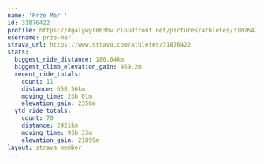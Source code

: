 ```yaml
---
name: 'Prze Mar '
id: 31876422
profile: https://dgalywyr863hv.cloudfront.net/pictures/athletes/31876422/22548952/4/large.jpg
username: prze-mar
strava_url: https://www.strava.com/athletes/31876422
stats:
  biggest_ride_distance: 180.04km
  biggest_climb_elevation_gain: 969.2m
  recent_ride_totals:
    count: 11
    distance: 658.56km
    moving_time: 23h 01m
    elevation_gain: 2356m
  ytd_ride_totals:
    count: 70
    distance: 2421km
    moving_time: 95h 33m
    elevation_gain: 21899m
layout: strava_member
--- 
```


